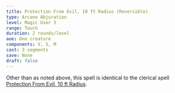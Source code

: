 ```yaml
---
title: Protection From Evil, 10 ft Radius (Reversible)
type: Arcane Abjuration
level: Magic User 3
range: Touch
duration: 2 rounds/level
aoe: One creature
components: V, S, M
cast: 3 segments
save: None
draft: false
---
```


Other than as noted above, this spell is identical to the clerical spell [Protection From Evil, 10 ft Radius](/srd/spells/cleric/protection-from-evil-10-ft-radius).
